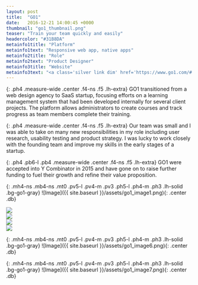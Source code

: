 ```yaml
---
layout: post
title:  "GO1"
date:   2016-12-21 14:00:45 +0000
thumbnail: "go1_thumbnail.png"
teaser: "Train your team quickly and easily"
headercolor: "#31B8DA"
metainfo1title: "Platform"
metainfo1text: "Responsive web app, native apps"
metainfo2title: "Role"
metainfo2text: "Product Designer"
metainfo3title: "Website"
metainfo3text: "<a class='silver link dim' href='https://www.go1.com/#!/' target='_blank' alt='GO1 Website'>go1.com</a>"
---
```

{: .ph4 .measure-wide .center .f4-ns .f5 .lh-extra}
GO1 transitioned from a web design agency to SaaS startup, focusing efforts on a learning management system that had been developed internally for several client projects. The platform allows administrators to create courses and track progress as team members complete their training.

{: .ph4 .measure-wide .center .f4-ns .f5 .lh-extra}
Our team was small and I was able to take on many new responsibilities in my role including user research, usability testing and product strategy. I was lucky to work closely with the founding team and improve my skills in the early stages of a startup.

{: .ph4 .pb6-l .pb4 .measure-wide .center .f4-ns .f5 .lh-extra}
GO1 were accepted into Y Combinator in 2015 and have gone on to raise further funding to fuel their growth and refine their value proposition.

{: .mh4-ns .mb4-ns .mt0 .pv5-l .pv4-m .pv3 .ph5-l .ph4-m .ph3 .lh-solid .bg-go1-gray}
![Image]({{ site.baseurl }}/assets/go1_image1.png){: .center .db}

<div class="bg-go1-gray cf mh4-ns mb4-ns mt0">
  <div class="mb4-ns mt0 pv5-l pv4 pl6-l pr5-l ph4 lh-solid w-50-ns fl">
    <img src="{{ site.baseurl }}/assets/go1_image2.png">
  </div>

  <div class="mb4-ns mt0 pv5-l pv4 pr6-l pl5-l ph4 lh-solid w-50-ns fl">
    <img src="{{ site.baseurl }}/assets/go1_image3.png">
  </div>
</div>

<div class="bg-go1-gray cf mh4-ns mb4-ns mt0">
  <div class="mb4-ns mt0 pv5-l pv4 pl6-l pr5-l ph4 lh-solid w-50-ns fl">
    <img src="{{ site.baseurl }}/assets/go1_image4.png">
  </div>

  <div class="mb4-ns mt0 pv5-l pv4 pr6-l pl5-l ph4 lh-solid w-50-ns fl">
    <img src="{{ site.baseurl }}/assets/go1_image5.png">
  </div>
</div>

{: .mh4-ns .mb4-ns .mt0 .pv5-l .pv4-m .pv3 .ph5-l .ph4-m .ph3 .lh-solid .bg-go1-gray}
![Image]({{ site.baseurl }}/assets/go1_image6.png){: .center .db}

{: .mh4-ns .mb4-ns .mt0 .pv5-l .pv4-m .pv3 .ph5-l .ph4-m .ph3 .lh-solid .bg-go1-gray}
![Image]({{ site.baseurl }}/assets/go1_image7.png){: .center .db}
